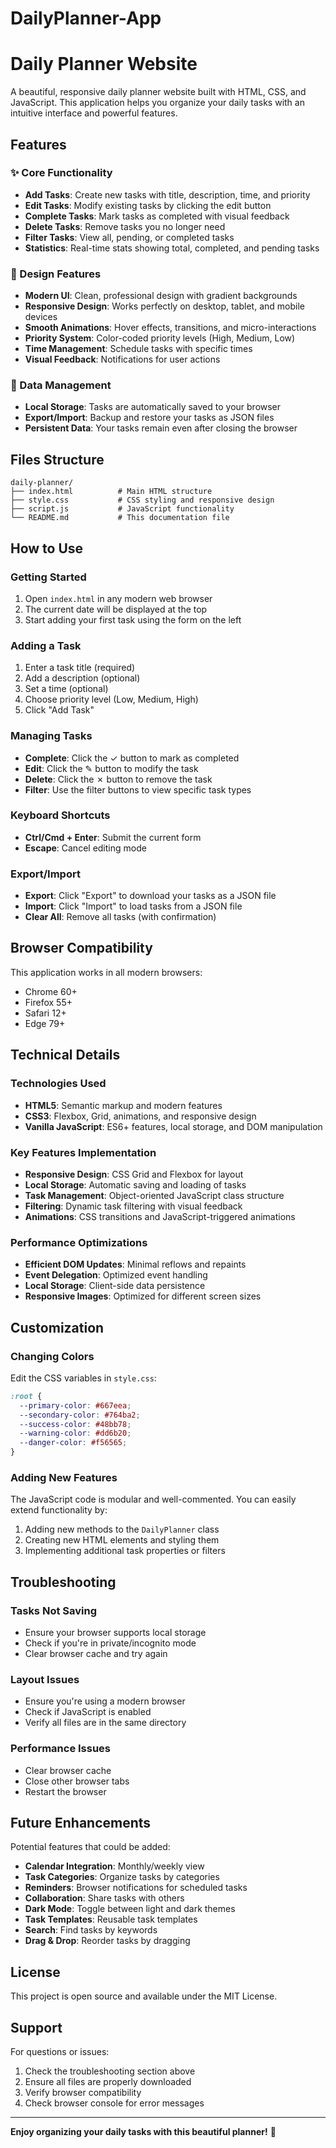 # DailyPlanner-App


# Daily Planner Website

A beautiful, responsive daily planner website built with HTML, CSS, and JavaScript. This application helps you organize your daily tasks with an intuitive interface and powerful features.

## Features

### ✨ Core Functionality
- **Add Tasks**: Create new tasks with title, description, time, and priority
- **Edit Tasks**: Modify existing tasks by clicking the edit button
- **Complete Tasks**: Mark tasks as completed with visual feedback
- **Delete Tasks**: Remove tasks you no longer need
- **Filter Tasks**: View all, pending, or completed tasks
- **Statistics**: Real-time stats showing total, completed, and pending tasks

### 🎨 Design Features
- **Modern UI**: Clean, professional design with gradient backgrounds
- **Responsive Design**: Works perfectly on desktop, tablet, and mobile devices
- **Smooth Animations**: Hover effects, transitions, and micro-interactions
- **Priority System**: Color-coded priority levels (High, Medium, Low)
- **Time Management**: Schedule tasks with specific times
- **Visual Feedback**: Notifications for user actions

### 💾 Data Management
- **Local Storage**: Tasks are automatically saved to your browser
- **Export/Import**: Backup and restore your tasks as JSON files
- **Persistent Data**: Your tasks remain even after closing the browser

## Files Structure

```
daily-planner/
├── index.html          # Main HTML structure
├── style.css           # CSS styling and responsive design
├── script.js           # JavaScript functionality
└── README.md           # This documentation file
```

## How to Use

### Getting Started
1. Open `index.html` in any modern web browser
2. The current date will be displayed at the top
3. Start adding your first task using the form on the left

### Adding a Task
1. Enter a task title (required)
2. Add a description (optional)
3. Set a time (optional)
4. Choose priority level (Low, Medium, High)
5. Click "Add Task"

### Managing Tasks
- **Complete**: Click the ✓ button to mark as completed
- **Edit**: Click the ✎ button to modify the task
- **Delete**: Click the ✗ button to remove the task
- **Filter**: Use the filter buttons to view specific task types

### Keyboard Shortcuts
- **Ctrl/Cmd + Enter**: Submit the current form
- **Escape**: Cancel editing mode

### Export/Import
- **Export**: Click "Export" to download your tasks as a JSON file
- **Import**: Click "Import" to load tasks from a JSON file
- **Clear All**: Remove all tasks (with confirmation)

## Browser Compatibility

This application works in all modern browsers:
- Chrome 60+
- Firefox 55+
- Safari 12+
- Edge 79+

## Technical Details

### Technologies Used
- **HTML5**: Semantic markup and modern features
- **CSS3**: Flexbox, Grid, animations, and responsive design
- **Vanilla JavaScript**: ES6+ features, local storage, and DOM manipulation

### Key Features Implementation
- **Responsive Design**: CSS Grid and Flexbox for layout
- **Local Storage**: Automatic saving and loading of tasks
- **Task Management**: Object-oriented JavaScript class structure
- **Filtering**: Dynamic task filtering with visual feedback
- **Animations**: CSS transitions and JavaScript-triggered animations

### Performance Optimizations
- **Efficient DOM Updates**: Minimal reflows and repaints
- **Event Delegation**: Optimized event handling
- **Local Storage**: Client-side data persistence
- **Responsive Images**: Optimized for different screen sizes

## Customization

### Changing Colors
Edit the CSS variables in `style.css`:
```css
:root {
  --primary-color: #667eea;
  --secondary-color: #764ba2;
  --success-color: #48bb78;
  --warning-color: #dd6b20;
  --danger-color: #f56565;
}
```

### Adding New Features
The JavaScript code is modular and well-commented. You can easily extend functionality by:
1. Adding new methods to the `DailyPlanner` class
2. Creating new HTML elements and styling them
3. Implementing additional task properties or filters

## Troubleshooting

### Tasks Not Saving
- Ensure your browser supports local storage
- Check if you're in private/incognito mode
- Clear browser cache and try again

### Layout Issues
- Ensure you're using a modern browser
- Check if JavaScript is enabled
- Verify all files are in the same directory

### Performance Issues
- Clear browser cache
- Close other browser tabs
- Restart the browser

## Future Enhancements

Potential features that could be added:
- **Calendar Integration**: Monthly/weekly view
- **Task Categories**: Organize tasks by categories
- **Reminders**: Browser notifications for scheduled tasks
- **Collaboration**: Share tasks with others
- **Dark Mode**: Toggle between light and dark themes
- **Task Templates**: Reusable task templates
- **Search**: Find tasks by keywords
- **Drag & Drop**: Reorder tasks by dragging

## License

This project is open source and available under the MIT License.

## Support

For questions or issues:
1. Check the troubleshooting section above
2. Ensure all files are properly downloaded
3. Verify browser compatibility
4. Check browser console for error messages

---

**Enjoy organizing your daily tasks with this beautiful planner!** 🎯

